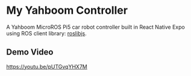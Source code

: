 # My Yahboom Controller

A Yahboom MicroROS Pi5 car robot controller built in React Native Expo using ROS client library: [roslibjs](https://wiki.ros.org/roslibjs).

## Demo Video

https://youtu.be/pUTGvqYHX7M
